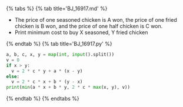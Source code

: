 {% tabs %}
{% tab title='BJ_16917.md' %}

* The price of one seasoned chicken is A won, the price of one fried chicken is B won, and the price of one half chicken is C won.
* Print minimum cost to buy X seasoned, Y fried chicken

{% endtab %}
{% tab title='BJ_16917.py' %}

```py
a, b, c, x, y = map(int, input().split())
v = 0
if x > y:
  v = 2 * c * y + a * (x - y)
else:
  v = 2 * c * x + b * (y - x)
print(min(a * x + b * y, 2 * c * max(x, y), v))
```

{% endtab %}
{% endtabs %}